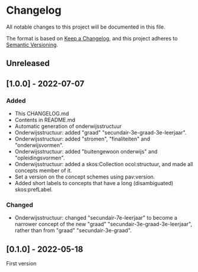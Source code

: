 # Changelog
All notable changes to this project will be documented in this file.

The format is based on [Keep a Changelog](https://keepachangelog.com/en/1.0.0/),
and this project adheres to [Semantic Versioning](https://semver.org/spec/v2.0.0.html).

## Unreleased

## [1.0.0] - 2022-07-07

### Added
- This CHANGELOG.md
- Contents in README.md
- Automatic generation of onderwijsstructuur
- Onderwijsstructuur: added "graad" "secundair-3e-graad-3e-leerjaar".
- Onderwijsstructuur: added "stromen", "finaliteiten" and "onderwijsvormen".
- Onderwijsstructuur: added "buitengewoon onderwijs" and "opleidingsvormen".
- Onderwijsstructuur: added a skos:Collection ocol:structuur, and made all concepts member of it.
- Set a version on the concept schemes using pav:version.
- Added short labels to concepts that have a long (disambiguated) skos:prefLabel.

### Changed
- Onderwijsstructuur: changed "secundair-7e-leerjaar" to become a narrower concept of the new "graad" "secundair-3e-graad-3e-leerjaar", rather than from "graad" "secundair-3e-graad".

## [0.1.0] - 2022-05-18

First version




